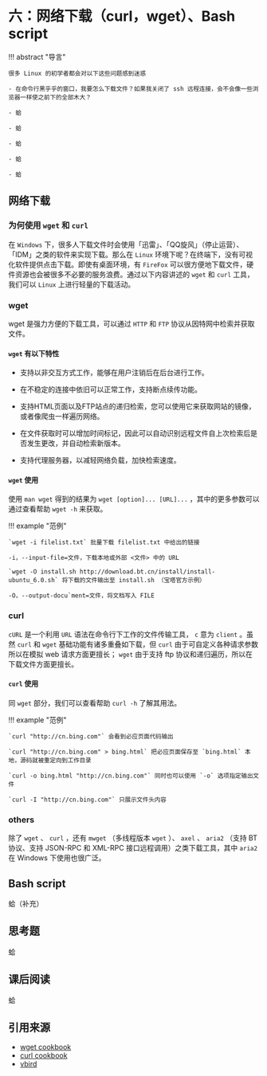 # 六：网络下载（curl，wget）、Bash script

!!! abstract "导言"

    很多 Linux 的初学者都会对以下这些问题感到迷惑

    - 在命令行黑乎乎的窗口，我要怎么下载文件？如果我关闭了 ssh 远程连接，会不会像一些浏览器一样使之前下的全部木大？
    
    - 蛤
    
    - 蛤
    
    - 蛤
    
    - 蛤
    
    - 蛤

## 网络下载

### 为何使用 `wget` 和 `curl` 

在 `Windows` 下，很多人下载文件时会使用「迅雷」、「QQ旋风」（停止运营）、「IDM」之类的软件来实现下载。那么在 `Linux` 环境下呢？在终端下，没有可视化软件提供点击下载。即使有桌面环境，有 `FireFox` 可以很方便地下载文件，硬件资源也会被很多不必要的服务浪费。通过以下内容讲述的 `wget` 和 `curl` 工具，我们可以 `Linux` 上进行轻量的下载活动。

### wget

wget 是强力方便的下载工具，可以通过 `HTTP` 和 `FTP` 协议从因特网中检索并获取文件。

#### `wget` 有以下特性

- 支持以非交互方式工作，能够在用户注销后在后台进行工作。

- 在不稳定的连接中依旧可以正常工作，支持断点续传功能。

- 支持HTML页面以及FTP站点的递归检索，您可以使用它来获取网站的镜像，或者像爬虫一样遍历网络。

- 在文件获取时可以增加时间标记，因此可以自动识别远程文件自上次检索后是否发生更改，并自动检索新版本。

- 支持代理服务器，以减轻网络负载，加快检索速度。

#### `wget` 使用

使用 `man wget` 得到的结果为 `wget [option]... [URL]...` ，其中的更多参数可以通过查看帮助 `wget -h` 来获取。

!!! example "范例"

	`wget -i filelist.txt` 批量下载 filelist.txt 中给出的链接
	
	-i，--input-file=文件，下载本地或外部 <文件> 中的 URL
	
	`wget -O install.sh http://download.bt.cn/install/install-ubuntu_6.0.sh` 将下载的文件输出至 install.sh （宝塔官方示例）
	
	-O，--output-docu`ment=文件，将文档写入 FILE

### curl

`cURL` 是一个利用 `URL` 语法在命令行下工作的文件传输工具， `c` 意为 `client` 。虽然 `curl` 和 `wget` 基础功能有诸多重叠如下载，但 `curl` 由于可自定义各种请求参数所以在模拟 web 请求方面更擅长； `wget` 由于支持 ftp 协议和递归遍历，所以在下载文件方面更擅长。

#### `curl` 使用

同 `wget` 部分，我们可以查看帮助 `curl -h` 了解其用法。

!!! example "范例"

	`curl "http://cn.bing.com"` 会看到必应页面代码输出

    `curl "http://cn.bing.com" > bing.html` 把必应页面保存至 `bing.html` 本地，源码就被重定向到工作目录

    `curl -o bing.html "http://cn.bing.com"` 同时也可以使用 `-o` 选项指定输出文件

    `curl -I "http://cn.bing.com"` 只展示文件头内容

### others

除了 `wget` 、 `curl` ，还有 `mwget` （多线程版本 `wget` ）、 `axel` 、 `aria2` （支持 BT 协议、支持 JSON-RPC 和 XML-RPC 接口远程调用）之类下载工具，其中 `aria2` 在 Windows 下使用也很广泛。

## Bash script

蛤（补充）

## 思考题

蛤

## 课后阅读

蛤

## 引用来源

- [wget cookbook](https://catonmat.net/cookbooks/wget)
- [curl cookbook](https://catonmat.net/cookbooks/curl)
- [vbird](http://cn.linux.vbird.org/)